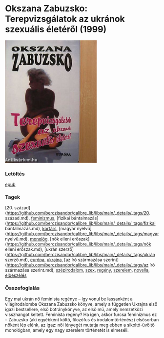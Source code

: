 # <a name="id_468">Okszana Zabuzsko: Terepvizsgálatok az ukránok szexuális életéről (1999)</a>
<img src="https://github.com/BercziSandor/calibre_lib/raw/main/libs/main/Okszana%20Zabuzsko/Terepvizsgalatok%20az%20ukranok%20szexualis%20eleterol%20%28468%29/cover.jpg" alt="cover" width="300"/>

### Letöltés
[epub](https://github.com/BercziSandor/calibre_lib/raw/main/libs/main/Okszana%20Zabuzsko/Terepvizsgalatok%20az%20ukranok%20szexualis%20eleterol%20%28468%29/Terepvizsgalatok%20az%20ukranok%20sze%20-%20Okszana%20Zabuzsko.epub)

### Tagek
[20. század](https://github.com/berczisandor/calibre_lib/libs/main/_details/_tags/20. század.md), [feminizmus](https://github.com/berczisandor/calibre_lib/libs/main/_details/_tags/feminizmus.md), [fizikai bántalmazás](https://github.com/berczisandor/calibre_lib/libs/main/_details/_tags/fizikai bántalmazás.md), [kortárs](https://github.com/berczisandor/calibre_lib/libs/main/_details/_tags/kortárs.md), [magyar nyelvű](https://github.com/berczisandor/calibre_lib/libs/main/_details/_tags/magyar nyelvű.md), [monológ](https://github.com/berczisandor/calibre_lib/libs/main/_details/_tags/monológ.md), [nők elleni erőszak](https://github.com/berczisandor/calibre_lib/libs/main/_details/_tags/nők elleni erőszak.md), [ukrán szerző](https://github.com/berczisandor/calibre_lib/libs/main/_details/_tags/ukrán szerző.md), [európa](https://github.com/berczisandor/calibre_lib/libs/main/_details/_tags/európa.md), [ukrajna](https://github.com/berczisandor/calibre_lib/libs/main/_details/_tags/ukrajna.md), [az író származása szerint](https://github.com/berczisandor/calibre_lib/libs/main/_details/_tags/az író származása szerint.md), [szépirodalom](https://github.com/berczisandor/calibre_lib/libs/main/_details/_tags/szépirodalom.md), [szex](https://github.com/berczisandor/calibre_lib/libs/main/_details/_tags/szex.md), [regény](https://github.com/berczisandor/calibre_lib/libs/main/_details/_tags/regény.md), [szerelem](https://github.com/berczisandor/calibre_lib/libs/main/_details/_tags/szerelem.md), [novella](https://github.com/berczisandor/calibre_lib/libs/main/_details/_tags/novella.md), [elbeszélés](https://github.com/berczisandor/calibre_lib/libs/main/_details/_tags/elbeszélés.md)

### Összefoglalás
<div>
<p>Egy mai ukrán nő feminista regénye – így vonul be lassanként a világirodalomba Okszana Zabuzsko könyve, amely a független Ukrajna első igazi bestsellere, első botránykönyve, az első mű, amely nemzetközi visszhangot keltett. Feminista regény? Ha igen, akkor furcsa feminizmus ez – Zabuzsko (aki egyébként költő, filozófus és irodalomtörténész) elsősorban nőként lép elénk, az igaz: női lényegét mutatja meg ebben a sikoltó-üvöltő monológban, amely egy nagy szerelem történetét is elmeséli.</p></div>


